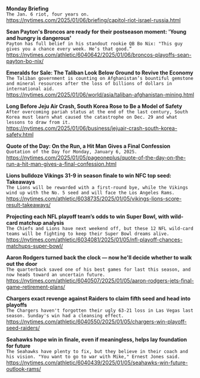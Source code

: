 **Monday Briefing**\
`The Jan. 6 riot, four years on.`\
https://nytimes.com/2025/01/06/briefing/capitol-riot-israel-russia.html

**Sean Payton's Broncos are ready for their postseason moment: 'Young and hungry is dangerous'**\
`Payton has full belief in his standout rookie QB Bo Nix: "This guy gives you a chance every week. He’s that good.”`\
https://nytimes.com/athletic/6040642/2025/01/06/broncos-playoffs-sean-payton-bo-nix/

**Emeralds for Sale: The Taliban Look Below Ground to Revive the Economy**\
`The Taliban government is counting on Afghanistan’s bountiful gemstone and mineral resources after the loss of billions of dollars in international aid.`\
https://nytimes.com/2025/01/06/world/asia/taliban-afghanistan-mining.html

**Long Before Jeju Air Crash, South Korea Rose to Be a Model of Safety**\
`After overcoming pariah status at the end of the last century, South Korea must learn what caused the catastrophe on Dec. 29 and what lessons to draw from it.`\
https://nytimes.com/2025/01/06/business/jejuair-crash-south-korea-safety.html

**Quote of the Day: On the Run, a Hit Man Gives a Final Confession**\
`Quotation of the Day for Monday, January 6, 2025.`\
https://nytimes.com/2025/01/05/pageoneplus/quote-of-the-day-on-the-run-a-hit-man-gives-a-final-confession.html

**Lions bulldoze Vikings 31-9 in season finale to win NFC top seed: Takeaways**\
`The Lions will be rewarded with a first-round bye, while the Vikings wind up with the No. 5 seed and will face the Los Angeles Rams.`\
https://nytimes.com/athletic/6038735/2025/01/05/vikings-lions-score-result-takeaways/

**Projecting each NFL playoff team’s odds to win Super Bowl, with wild-card matchup analysis**\
`The Chiefs and Lions have next weekend off, but these 12 NFL wild-card teams will be fighting to keep their Super Bowl dreams alive.`\
https://nytimes.com/athletic/6034081/2025/01/05/nfl-playoff-chances-matchups-super-bowl/

**Aaron Rodgers turned back the clock — now he'll decide whether to walk out the door**\
`The quarterback saved one of his best games for last this season, and now heads toward an uncertain future.`\
https://nytimes.com/athletic/6040507/2025/01/05/aaron-rodgers-jets-final-game-retirement-plans/

**Chargers exact revenge against Raiders to claim fifth seed and head into playoffs**\
`The Chargers haven't forgotten their ugly 63-21 loss in Las Vegas last season. Sunday's win had a cleansing effect.`\
https://nytimes.com/athletic/6040550/2025/01/05/chargers-win-playoff-seed-raiders/

**Seahawks hope win in finale, even if meaningless, helps lay foundation for future**\
`The Seahawks have plenty to fix, but they believe in their coach and his vision. "You want to go to war with Mike," Ernest Jones said.`\
https://nytimes.com/athletic/6040439/2025/01/05/seahawks-win-future-outlook-rams/

